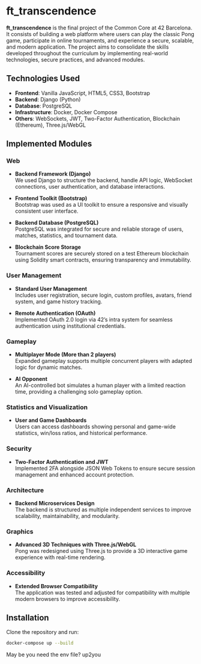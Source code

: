 # ft_transcendence

**ft_transcendence** is the final project of the Common Core at 42 Barcelona. It consists of building a web platform where users can play the classic Pong game, participate in online tournaments, and experience a secure, scalable, and modern application. The project aims to consolidate the skills developed throughout the curriculum by implementing real-world technologies, secure practices, and advanced modules.

## Technologies Used

- **Frontend**: Vanilla JavaScript, HTML5, CSS3, Bootstrap
- **Backend**: Django (Python)
- **Database**: PostgreSQL
- **Infrastructure**: Docker, Docker Compose
- **Others**: WebSockets, JWT, Two-Factor Authentication, Blockchain (Ethereum), Three.js/WebGL

## Implemented Modules

### Web

- **Backend Framework (Django)**  
  We used Django to structure the backend, handle API logic, WebSocket connections, user authentication, and database interactions.

- **Frontend Toolkit (Bootstrap)**  
  Bootstrap was used as a UI toolkit to ensure a responsive and visually consistent user interface.

- **Backend Database (PostgreSQL)**  
  PostgreSQL was integrated for secure and reliable storage of users, matches, statistics, and tournament data.

- **Blockchain Score Storage**  
  Tournament scores are securely stored on a test Ethereum blockchain using Solidity smart contracts, ensuring transparency and immutability.

### User Management

- **Standard User Management**  
  Includes user registration, secure login, custom profiles, avatars, friend system, and game history tracking.

- **Remote Authentication (OAuth)**  
  Implemented OAuth 2.0 login via 42’s intra system for seamless authentication using institutional credentials.

### Gameplay

- **Multiplayer Mode (More than 2 players)**  
  Expanded gameplay supports multiple concurrent players with adapted logic for dynamic matches.

- **AI Opponent**  
  An AI-controlled bot simulates a human player with a limited reaction time, providing a challenging solo gameplay option.

### Statistics and Visualization

- **User and Game Dashboards**  
  Users can access dashboards showing personal and game-wide statistics, win/loss ratios, and historical performance.

### Security

- **Two-Factor Authentication and JWT**  
  Implemented 2FA alongside JSON Web Tokens to ensure secure session management and enhanced account protection.

### Architecture

- **Backend Microservices Design**  
  The backend is structured as multiple independent services to improve scalability, maintainability, and modularity.

### Graphics

- **Advanced 3D Techniques with Three.js/WebGL**  
  Pong was redesigned using Three.js to provide a 3D interactive game experience with real-time rendering.

### Accessibility

- **Extended Browser Compatibility**  
  The application was tested and adjusted for compatibility with multiple modern browsers to improve accessibility.

## Installation

Clone the repository and run:

```bash
docker-compose up --build
```

May be you need the env file? 
  up2you
